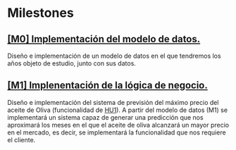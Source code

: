 # Milestones

## [[M0] Implementación del modelo de datos.](https://github.com/joseantonio2001/OlivApp/milestone/5)
Diseño e implementación de un modelo de datos en el que tendremos los años objeto de estudio, junto con sus datos.

## [[M1] Implenentación de la lógica de negocio.](https://github.com/joseantonio2001/OlivApp/milestone/6)
Diseño e implementación del sistema de previsión del máximo precio del aceite de Oliva (funcionalidad de [HU1](https://github.com/joseantonio2001/OlivApp/blob/Objetivo-1/docs/historias-usuario.md)). A partir del modelo de datos (M1) se implementará un sistema capaz de generar una predicción que nos aproximará los meses en el que el aceite de oliva alcanzará un mayor precio en el mercado, es decir, se implementará la funcionalidad que nos requiere el cliente.
